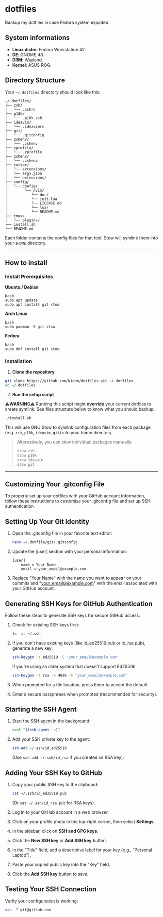 # **dotfiles**

Backup my dotfiles in case Fedora system expoded.

## **System informations**

- **Linux distro**: Fedora Workstation 42.
- **DE**: GNOME 48.
- **DRM**: Wayland.
- **Kernel**: ASUS ROG.

## **Directory Structure**

Your `~/.dotfiles` directory should look like this:

```
~/.dotfiles/
├── zsh/
│   └── .zshrc
├── p10k/
│   └── .p10k.zsh
├── ideavim/
│   └── .ideavimrc
├── git/
│   └── .gitconfig
├── zshenv/
│   └── .zshenv
├── zprofile/
│   └── .zprofile
├── zshenv/
│   └── .zshenv
├── cursor/
│   └── extensions/
│   └── argv.json
│   └── extensions/
├── config/
│   └──.config/
│        └── nvim/
│           └── doc/
│           └── init.lua
│           └── LICENSE.md
│           └── lua/
│           └── README.md
├── tmux/
│   └── plugins/
├── install.sh
└── README.md
```

Each folder contains the config files for that tool. Stow will symlink them into your `$HOME` directory.

---

## **How to install**

### **Install Prerequisites**

**Ubuntu / Debian**

```
bash
sudo apt update
sudo apt install git stow
```

**Arch Linux**

```
bash
sudo pacman -S git stow
```

**Fedora**

```
bash
sudo dnf install git stow
```

### **Installation**

1. **Clone the repository**

```bash
git clone https://github.com/k1enn/dotfiles.git ~/.dotfiles
cd ~/.dotfiles
```

2. **Run the setup script**

⚠️**WARNING**⚠️
Running this script might **override** your current dotfiles to create symlink. See files structure below to know what you should backup.

```bash
./install.sh
```

This will use GNU Stow to symlink configuration files from each package (e.g. `zsh`, `p10k`, `ideavim`, `git`) into your home directory.

> Alternatively, you can stow individual packages manually:
>
> ```bash
> stow zsh
> stow p10k
> stow ideavim
> stow git
> ```

---

## Customizing Your .gitconfig File

To properly set up your dotfiles with your GitHub account information, follow these instructions to customize your .gitconfig file and set up SSH authentication.

## Setting Up Your Git Identity

1. Open the .gitconfig file in your favorite text editor:

   ```bash
   nano ~/.dotfile/git/.gitconfig
   ```

2. Update the [user] section with your personal information:

   ```
   [user]
       name = Your Name
       email = your_email@example.com
   ```

3. Replace "Your Name" with the name you want to appear on your commits and "your_email@example.com" with the email associated with your GitHub account.

## Generating SSH Keys for GitHub Authentication

Follow these steps to generate SSH keys for secure GitHub access:

1. Check for existing SSH keys first:

   ```bash
   ls -al ~/.ssh
   ```

2. If you don't have existing keys (like id_ed25519.pub or id_rsa.pub), generate a new key:

   ```bash
   ssh-keygen -t ed25519 -C "your_email@example.com"
   ```

   If you're using an older system that doesn't support Ed25519:

   ```bash
   ssh-keygen -t rsa -b 4096 -C "your_email@example.com"
   ```

3. When prompted for a file location, press Enter to accept the default.

4. Enter a secure passphrase when prompted (recommended for security).

## Starting the SSH Agent

1. Start the SSH agent in the background:

   ```bash
   eval "$(ssh-agent -s)"
   ```

2. Add your SSH private key to the agent:
   ```bash
   ssh-add ~/.ssh/id_ed25519
   ```
   (Use `ssh-add ~/.ssh/id_rsa` if you created an RSA key).

## Adding Your SSH Key to GitHub

1. Copy your public SSH key to the clipboard:

   ```bash
   cat ~/.ssh/id_ed25519.pub
   ```

   (Or `cat ~/.ssh/id_rsa.pub` for RSA keys).

2. Log in to your GitHub account in a web browser.

3. Click on your profile photo in the top-right corner, then select **Settings**.

4. In the sidebar, click on **SSH and GPG keys**.

5. Click the **New SSH key** or **Add SSH key** button.

6. In the "Title" field, add a descriptive label for your key (e.g., "Personal Laptop").

7. Paste your copied public key into the "Key" field.

8. Click the **Add SSH key** button to save.

## Testing Your SSH Connection

Verify your configuration is working:

```bash
ssh -T git@github.com
```
